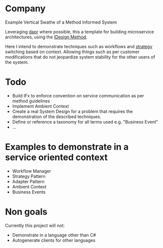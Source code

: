 # Company
Example Vertical Swathe of a Method Informed System

Leveraging [dapr](https://dapr.io/) where possible, this a template for building microservice architectures, using the [IDesign Method](http://www.idesign.net/).

Here I intend to demonstrate techniques such as workflows and [strategy](https://en.wikipedia.org/wiki/Strategy_pattern) switching based on context. Allowing things such as per customer modifications that do not jeopardize system stability for the other users of the system.

# Todo
* Build IFx to enforce convention on service communication as per method guidelines
* Implement Ambient Context
* Create a real System Design for a problem that requires the demonstration of the described techniques.
* Define or reference a taxonomy for all terms used e.g. "Business Event"
* ...

# Examples to demonstrate in a service oriented context
* Workflow Manager
* Strategy Pattern 
* Adapter Pattern
* Ambient Context
* Business Events

# Non goals
Currently this project will not:
* Demonstrate in a language other than C#
* Autogenerate clients for other languages
